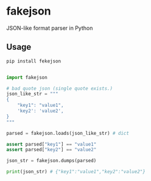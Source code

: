 # fakejson

JSON-like format parser in Python

## Usage

```sh
pip install fekejson
```

```python

import fakejson

# bad quote json (single quote exists.)
json_like_str = """
{
    "key1": "value1",
    'key2': 'value2',
}
"""

parsed = fakejson.loads(json_like_str) # dict

assert parsed["key1"] == "value1"
assert parsed["key2"] == "value2"

json_str = fakejson.dumps(parsed)

print(json_str) # {"key1":"value1","key2":"value2"}

```

